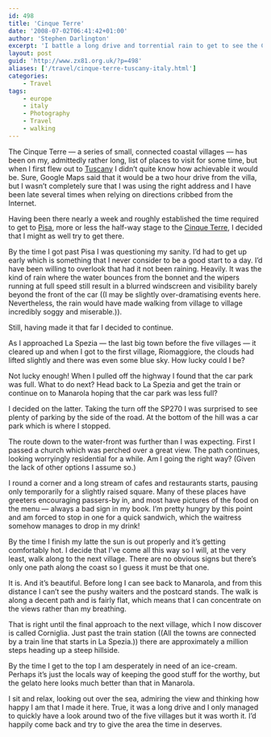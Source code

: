 ```yaml
---
id: 498
title: 'Cinque Terre'
date: '2008-07-02T06:41:42+01:00'
author: 'Stephen Darlington'
excerpt: 'I battle a long drive and torrential rain to get to see the Cinque Terre. Was it worth the effort?'
layout: post
guid: 'http://www.zx81.org.uk/?p=498'
aliases: ['/travel/cinque-terre-tuscany-italy.html']
categories:
    - Travel
tags:
    - europe
    - italy
    - Photography
    - Travel
    - walking
---
```


The Cinque Terre — a series of small, connected coastal villages — has been on my, admittedly rather long, list of places to visit for some time, but when I first flew out to [Tuscany](http://www.zx81.org.uk/travel/tuscany-italy.html) I didn’t quite know how achievable it would be. Sure, Google Maps said that it would be a two hour drive from the villa, but I wasn’t completely sure that I was using the right address and I have been late several times when relying on directions cribbed from the Internet.

Having been there nearly a week and roughly established the time required to get to [Pisa](http://www.zx81.org.uk/travel/pisa-tuscany-italy.html), more or less the half-way stage to the [Cinque Terre](http://wikitravel.org/en/Cinque_Terre), I decided that I might as well try to get there.

By the time I got past Pisa I was questioning my sanity. I’d had to get up early which is something that I never consider to be a good start to a day. I’d have been willing to overlook that had it not been raining. Heavily. It was the kind of rain where the water bounces from the bonnet and the wipers running at full speed still result in a blurred windscreen and visibility barely beyond the front of the car ((I may be slightly over-dramatising events here. Nevertheless, the rain would have made walking from village to village incredibly soggy and miserable.)).

Still, having made it that far I decided to continue.

As I approached La Spezia — the last big town before the five villages — it cleared up and when I got to the first village, Riomaggiore, the clouds had lifted slightly and there was even some blue sky. How lucky could I be?

Not lucky enough! When I pulled off the highway I found that the car park was full. What to do next? Head back to La Spezia and get the train or continue on to Manarola hoping that the car park was less full?

I decided on the latter. Taking the turn off the SP270 I was surprised to see plenty of parking by the side of the road. At the bottom of the hill was a car park which is where I stopped.

The route down to the water-front was further than I was expecting. First I passed a church which was perched over a great view. The path continues, looking worryingly residential for a while. Am I going the right way? (Given the lack of other options I assume so.)

I round a corner and a long stream of cafes and restaurants starts, pausing only temporarily for a slightly raised square. Many of these places have greeters encouraging passers-by in, and most have pictures of the food on the menu — always a bad sign in my book. I’m pretty hungry by this point and am forced to stop in one for a quick sandwich, which the waitress somehow manages to drop in my drink!

By the time I finish my latte the sun is out properly and it’s getting comfortably hot. I decide that I’ve come all this way so I will, at the very least, walk along to the next village. There are no obvious signs but there’s only one path along the coast so I guess it must be that one.

It is. And it’s beautiful. Before long I can see back to Manarola, and from this distance I can’t see the pushy waiters and the postcard stands. The walk is along a decent path and is fairly flat, which means that I can concentrate on the views rather than my breathing.

That is right until the final approach to the next village, which I now discover is called Corniglia. Just past the train station ((All the towns are connected by a train line that starts in La Spezia.)) there are approximately a million steps heading up a steep hillside.

By the time I get to the top I am desperately in need of an ice-cream. Perhaps it’s just the locals way of keeping the good stuff for the worthy, but the gelato here looks much better than that in Manarola.

I sit and relax, looking out over the sea, admiring the view and thinking how happy I am that I made it here. True, it was a long drive and I only managed to quickly have a look around two of the five villages but it was worth it. I’d happily come back and try to give the area the time in deserves.